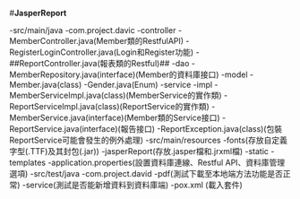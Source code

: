 #**JasperReport**

-src/main/java
  -com.project.davic
    -controller
      -MemberController.java(Member類的RestfulAPI)
      -RegisterLoginController.java(Login和Register功能)
      -##ReportController.java(報表類的Restful)##
    -dao
      -MemberRepository.java(interface)(Member的資料庫接口)
    -model
      -Member.java(class)
      -Gender.java(Enum)
    -service
      -impl
        -MemberServiceImpl.java(class)(MemberService的實作類)
        -ReportServiceImpl.java(class)(ReportService的實作類)
      -MemberService.java(interface)(Member類的Service接口)
      -ReportService.java(interface)(報告接口)
      -ReportException.java(class)(包裝ReportService可能會發生的例外處理)
-src/main/resources
  -fonts(存放自定義字型(.TTF)及其封包(.jar))
  -jasperReport(存放.jasper檔和.jrxml檔)
  -static
  -templates
  -application.properties(設置資料庫連線、Restful API、資料庫管理選項)
-src/test/java
  -com.project.david
    -pdf(測試下載至本地端方法功能是否正常)
    -service(測試是否能新增資料到資料庫端)
-pox.xml (載入套件)
